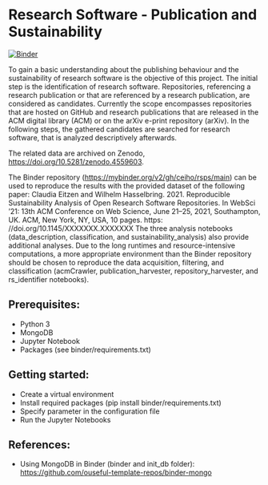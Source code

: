# Research Software - Publication and Sustainability

[![Binder](https://mybinder.org/badge_logo.svg)](https://mybinder.org/v2/gh/ceiho/rsps/main)

To gain a basic understanding about the publishing behaviour and the sustainability of research software is the objective of this project. The initial step is the identification of research software. Repositories, referencing a research publication or that are referenced by a research publication, are considered as candidates. Currently the scope encompasses repositories that are hosted on GitHub and research publications that are released in the ACM digital library (ACM) or on the arXiv e-print repository (arXiv). In the following steps, the gathered candidates are searched for research software, that is analyzed descriptively afterwards.

The related data are archived on Zenodo, https://doi.org/10.5281/zenodo.4559603.

The Binder repository (https://mybinder.org/v2/gh/ceiho/rsps/main) can be used to reproduce the results with the provided dataset of the following paper:
Claudia Eitzen and Wilhelm Hasselbring. 2021. Reproducible Sustainability Analysis of Open Research Software Repositories. In WebSci ’21: 13th ACM Conference on Web Science, June 21–25, 2021, Southampton, UK. ACM, New York, NY, USA, 10 pages. https: //doi.org/10.1145/XXXXXXX.XXXXXXX
The three analysis notebooks (data_description, classification, and sustainability_analysis) also provide additional analyses. Due to the long runtimes and resource-intensive computations, a more appropriate environment than the Binder repository should be chosen to reproduce the data acquisition, filtering, and classification (acmCrawler, publication_harvester, repository_harvester, and rs_identifier notebooks).


## Prerequisites:
  - Python 3
  - MongoDB  
  - Jupyter Notebook  
  - Packages (see binder/requirements.txt)  
  
## Getting started:  
  - Create a virtual environment  
  - Install required packages (pip install binder/requirements.txt) 
  - Specify parameter in the configuration file  
  - Run the Jupyter Notebooks

## References:
  - Using MongoDB in Binder (binder and init_db folder): https://github.com/ouseful-template-repos/binder-mongo

  



